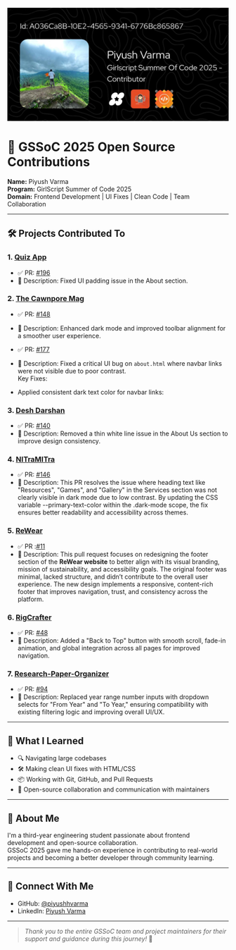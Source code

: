 ![GSSoC Banner](https://github.com/piyushhvarma/GSSoC-2025-Contributions/blob/main/banner.jpg?raw=true)

# 🚀 GSSoC 2025 Open Source Contributions

**Name:** Piyush Varma  
**Program:** GirlScript Summer of Code 2025  
**Domain:** Frontend Development | UI Fixes | Clean Code | Team Collaboration

---

## 🛠️ Projects Contributed To

### 1. [Quiz App](https://github.com/Jadhav124Akshada/Quiz-App-)
- ✅ PR: [#196](https://github.com/Jadhav124Akshada/Quiz-App-/pull/196)  
- 📝 Description: Fixed UI padding issue in the About section.

### 2. [The Cawnpore Mag](https://github.com/Kritika75/TheCawnporeMag.github.io)
- ✅ PR: [#148](https://github.com/Kritika75/TheCawnporeMag.github.io/pull/148)  
- 📝 Description: Enhanced dark mode and improved toolbar alignment for a smoother user experience.

- ✅ PR: [#177](https://github.com/Kritika75/TheCawnporeMag.github.io/pull/177)  
- 📝 Description: Fixed a critical UI bug on `about.html` where navbar links were not visible due to poor contrast.  
    Key Fixes:
- Applied consistent dark text color for navbar links:

### 3. [Desh Darshan](https://github.com/sampadatiwari30/DeshDarshan)
- ✅ PR: [#140](https://github.com/sampadatiwari30/DeshDarshan/pull/140)  
- 📝 Description: Removed a thin white line issue in the About Us section to improve design consistency.

### 4. [NITraMITra](https://github.com/VAIBHAVBABELE/vaibhavbabele.github.io)
- ✅ PR: [#146](https://github.com/VAIBHAVBABELE/vaibhavbabele.github.io/pull/146)
- 📝 Description: This PR resolves the issue where heading text like "Resources", "Games", and "Gallery" in the Services section was not clearly visible in dark mode due to low contrast.
By updating the CSS variable --primary-text-color within the .dark-mode scope, the fix ensures better readability and accessibility across themes.

### 5. [ReWear](https://github.com/AKing-283/Rewear)
- ✅ PR :[#11](https://github.com/AKing-283/ReWear/pull/11)  
- 📝 Description: This pull request focuses on redesigning the footer section of the **ReWear website** to better align with its visual branding, mission of sustainability, and accessibility goals.
The original footer was minimal, lacked structure, and didn’t contribute to the overall user experience. The new design implements a responsive, content-rich footer that improves navigation, trust, and consistency across the platform.

### 6. [RigCrafter](https://github.com/SamXop123/RigCrafter)
- ✅ PR: [#48](https://github.com/SamXop123/RepoName/pull/48)  
- 📝 Description: Added a "Back to Top" button with smooth scroll, fade-in animation, and global integration across all pages for improved navigation.

### 7. [Research-Paper-Organizer](https://github.com/supriya46788/Research-Paper-Organizer)
- ✅ PR: [#94](https://github.com/supriya46788/RepoName/pull/94)  
- 📝 Description: Replaced year range number inputs with dropdown selects for "From Year" and "To Year," ensuring compatibility with existing filtering logic and improving overall UI/UX.


---

## 🌱 What I Learned

- 🔍 Navigating large codebases
- 🛠️ Making clean UI fixes with HTML/CSS
- 📦 Working with Git, GitHub, and Pull Requests
- 🤝 Open-source collaboration and communication with maintainers

---

## 💬 About Me

I'm a third-year engineering student passionate about frontend development and open-source collaboration.  
GSSoC 2025 gave me hands-on experience in contributing to real-world projects and becoming a better developer through community learning.

---

## 📡 Connect With Me

- GitHub: [@piyushhvarma](https://github.com/piyushhvarma)
- LinkedIn: [Piyush Varma](https://www.linkedin.com/in/piyushhvarma)

---

> *Thank you to the entire GSSoC team and project maintainers for their support and guidance during this journey!* 💛

